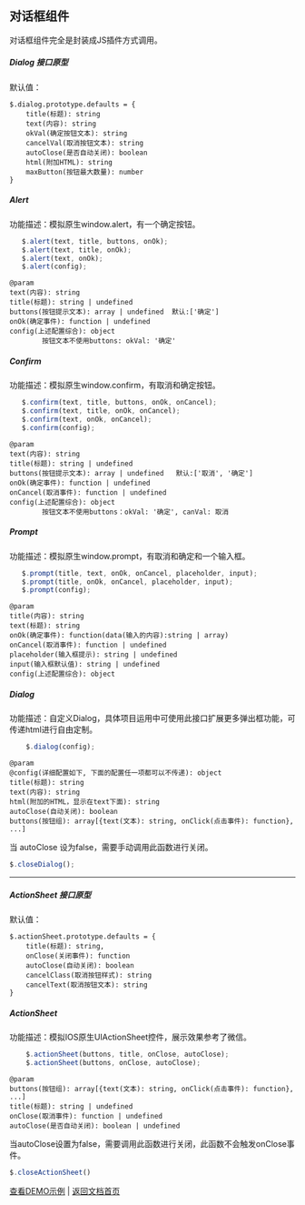 ## 对话框组件
对话框组件完全是封装成JS插件方式调用。

##### Dialog 接口原型

默认值：
	
	$.dialog.prototype.defaults = {
        title(标题): string
        text(内容): string
        okVal(确定按钮文本): string
        cancelVal(取消按钮文本): string
        autoClose(是否自动关闭): boolean
        html(附加HTML): string
        maxButton(按钮最大数量): number
    }

##### Alert
功能描述：模拟原生window.alert，有一个确定按钮。

```javascript
   $.alert(text, title, buttons, onOk);
   $.alert(text, title, onOk);
   $.alert(text, onOk);
   $.alert(config);
```

	@param
	text(内容): string
	title(标题): string | undefined
	buttons(按钮提示文本): array | undefined  默认:['确定']
	onOk(确定事件): function | undefined
	config(上述配置综合): object
			按钮文本不使用buttons: okVal: '确定'

##### Confirm
功能描述：模拟原生window.confirm，有取消和确定按钮。

```javascript
   $.confirm(text, title, buttons, onOk, onCancel);
   $.confirm(text, title, onOk, onCancel);
   $.confirm(text, onOk, onCancel);
   $.confirm(config);
```

	@param
	text(内容): string
	title(标题): string | undefined
	buttons(按钮提示文本): array | undefined   默认:['取消', '确定']
	onOk(确定事件): function | undefined
	onCancel(取消事件): function | undefined
	config(上述配置综合): object
			按钮文本不使用buttons：okVal: '确定', canVal: 取消

##### Prompt
功能描述：模拟原生window.prompt，有取消和确定和一个输入框。

```javascript
   $.prompt(title, text, onOk, onCancel, placeholder, input);
   $.prompt(title, onOk, onCancel, placeholder, input);
   $.prompt(config);
```

	@param
	title(内容): string
	text(标题): string
	onOk(确定事件): function(data(输入的内容):string | array)          
	onCancel(取消事件): function | undefined
	placeholder(输入框提示): string | undefined
	input(输入框默认值): string | undefined
	config(上述配置综合): object

##### Dialog
功能描述：自定义Dialog，具体项目运用中可使用此接口扩展更多弹出框功能，可传递html进行自由定制。

```javascript
	$.dialog(config);
```

	@param
	@config(详细配置如下, 下面的配置任一项都可以不传递): object
	title(标题): string
	text(内容): string
	html(附加的HTML，显示在text下面): string
	autoClose(自动关闭): boolean
	buttons(按钮组): array[{text(文本): string, onClick(点击事件): function}, ...]

当 autoClose 设为false，需要手动调用此函数进行关闭。

```javascript
$.closeDialog();
```

----------




##### ActionSheet 接口原型

默认值：

	$.actionSheet.prototype.defaults = {
	    title(标题): string,
	    onClose(关闭事件): function
	    autoClose(自动关闭): boolean
	    cancelClass(取消按钮样式): string
	    cancelText(取消按钮文本): string
	}

##### ActionSheet
功能描述：模拟IOS原生UIActionSheet控件，展示效果参考了微信。

```javascript
	$.actionSheet(buttons, title, onClose, autoClose);
	$.actionSheet(buttons, onClose, autoClose);
```

	@param
	buttons(按钮组): array[{text(文本): string, onClick(点击事件): function}, ...]
	title(标题): string | undefined
	onClose(取消事件): function | undefined
	autoClose(是否自动关闭): boolean | undefined

当autoClose设置为false，需要调用此函数进行关闭，此函数不会触发onClose事件。

```javascript
$.closeActionSheet()
```

[查看DEMO示例](https://dusksoft.github.io/SimpleUI/demo/dialog.html) | [返回文档首页](index.md)
